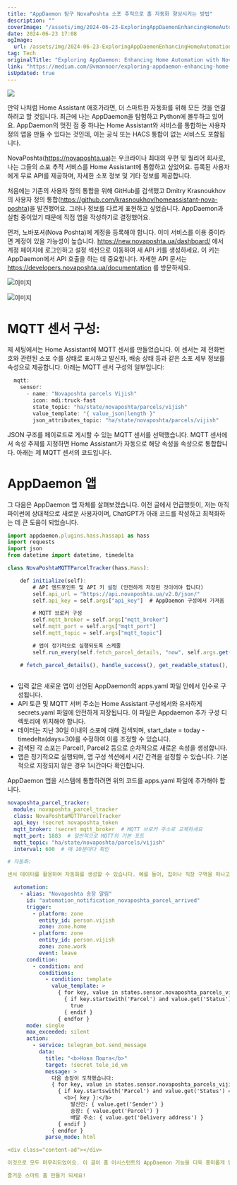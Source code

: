 ```yaml
---
title: "AppDaemon 탐구 NovaPoshta 소포 추적으로 홈 자동화 향상시키는 방법"
description: ""
coverImage: "/assets/img/2024-06-23-ExploringAppDaemonEnhancingHomeAutomationwithNovaPoshtaParcelTracking_0.png"
date: 2024-06-23 17:08
ogImage: 
  url: /assets/img/2024-06-23-ExploringAppDaemonEnhancingHomeAutomationwithNovaPoshtaParcelTracking_0.png
tag: Tech
originalTitle: "Exploring AppDaemon: Enhancing Home Automation with NovaPoshta Parcel Tracking"
link: "https://medium.com/@vmannoor/exploring-appdaemon-enhancing-home-automation-with-novaposhta-parcel-tracking-25983f968304"
isUpdated: true
---
```






<img src="/assets/img/2024-06-23-ExploringAppDaemonEnhancingHomeAutomationwithNovaPoshtaParcelTracking_0.png" />

만약 나처럼 Home Assistant 애호가라면, 더 스마트한 자동화를 위해 모든 것을 연결하려고 할 것입니다. 최근에 나는 AppDaemon을 탐험하고 Python에 몰두하고 있어요. AppDaemon의 멋진 점 중 하나는 Home Assistant와 서비스를 통합하는 사용자 정의 앱을 만들 수 있다는 것인데, 이는 공식 또는 HACS 통합이 없는 서비스도 포함됩니다.

NovaPoshta(https://novaposhta.ua)는 우크라이나 최대의 우편 및 퀄리어 회사로, 나는 그들의 소포 추적 서비스를 Home Assistant에 통합하고 싶었어요. 등록된 사용자에게 무료 API를 제공하며, 자세한 소포 정보 및 기타 정보를 제공합니다.

처음에는 기존의 사용자 정의 통합을 위해 GitHub를 검색했고 Dmitry Krasnoukhov의 사용자 정의 통합(https://github.com/krasnoukhov/homeassistant-nova-poshta)을 발견했어요. 그러나 정보를 다르게 표현하고 싶었습니다. AppDaemon과 실험 중이었기 때문에 직접 앱을 작성하기로 결정했어요.

<div class="content-ad"></div>

먼저, 노바포셔(Nova Poshta)에 계정을 등록해야 합니다. 이미 서비스를 이용 중이라면 계정이 있을 가능성이 높습니다. https://new.novaposhta.ua/dashboard/ 에서 계정 페이지에 로그인하고 설정 섹션으로 이동하여 새 API 키를 생성하세요. 이 키는 AppDaemon에서 API 호출을 하는 데 중요합니다. 자세한 API 문서는 https://developers.novaposhta.ua/documentation 를 방문하세요.

![이미지](/assets/img/2024-06-23-ExploringAppDaemonEnhancingHomeAutomationwithNovaPoshtaParcelTracking_1.png)

![이미지](/assets/img/2024-06-23-ExploringAppDaemonEnhancingHomeAutomationwithNovaPoshtaParcelTracking_2.png)

# MQTT 센서 구성:

<div class="content-ad"></div>

제 세팅에서는 Home Assistant에 MQTT 센서를 만들었습니다. 이 센서는 제 전화번호와 관련된 소포 수를 상태로 표시하고 발신자, 배송 상태 등과 같은 소포 세부 정보를 속성으로 제공합니다. 아래는 MQTT 센서 구성의 일부입니다:

```js
  mqtt:
    sensor:
      - name: "Novaposhta parcels Vijish"
        icon: mdi:truck-fast
        state_topic: "ha/state/novaposhta/parcels/vijish"
        value_template: "{ value_json|length }"
        json_attributes_topic: "ha/state/novaposhta/parcels/vijish"
```

JSON 구조를 페이로드로 게시할 수 있는 MQTT 센서를 선택했습니다. MQTT 센서에서 속성 주제를 지정하면 Home Assistant가 자동으로 해당 속성을 속성으로 통합합니다. 아래는 제 MQTT 센서의 코드입니다.

# AppDaemon 앱

<div class="content-ad"></div>

그 다음은 AppDaemon 앱 자체를 살펴보겠습니다. 이전 글에서 언급했듯이, 저는 아직 파이썬에 상대적으로 새로운 사용자이며, ChatGPT가 아래 코드를 작성하고 최적화하는 데 큰 도움이 되었습니다.

```js
import appdaemon.plugins.hass.hassapi as hass
import requests
import json
from datetime import datetime, timedelta

class NovaPoshtaMQTTParcelTracker(hass.Hass):

    def initialize(self):
        # API 엔드포인트 및 API 키 설정 (안전하게 저장된 것이어야 합니다)
        self.api_url = "https://api.novaposhta.ua/v2.0/json/"
        self.api_key = self.args["api_key"]  # AppDaemon 구성에서 가져옴

        # MQTT 브로커 구성
        self.mqtt_broker = self.args["mqtt_broker"]
        self.mqtt_port = self.args["mqtt_port"]
        self.mqtt_topic = self.args["mqtt_topic"]

        # 앱이 정기적으로 실행되도록 스케줄
        self.run_every(self.fetch_parcel_details, "now", self.args.get("interval", 3600))

    # fetch_parcel_details(), handle_success(), get_readable_status(), handle_error(), publish_mqtt() 등 다른 메소드들은 코드의 다른 부분들을 처리합니다.
    
```

- 입력 값은 새로운 앱이 선언된 AppDaemon의 apps.yaml 파일 안에서 인수로 구성됩니다.
- API 토큰 및 MQTT 서버 주소는 Home Assistant 구성에서와 유사하게 secrets.yaml 파일에 안전하게 저장됩니다. 이 파일은 Appdaemon 추가 구성 디렉토리에 위치해야 합니다.
- 데이터는 지난 30일 이내의 소포에 대해 검색되며, start_date = today - timedelta(days=30)를 수정하여 이를 조정할 수 있습니다.
- 검색된 각 소포는 Parcel1, Parcel2 등으로 순차적으로 새로운 속성을 생성합니다.
- 앱은 정기적으로 실행되며, 앱 구성 섹션에서 시간 간격을 설정할 수 있습니다. 기본적으로 지정되지 않은 경우 1시간마다 확인합니다.

AppDaemon 앱을 시스템에 통합하려면 위의 코드를 apps.yaml 파일에 추가해야 합니다.

<div class="content-ad"></div>

```yaml
novaposhta_parcel_tracker:
  module: novaposhta_parcel_tracker
  class: NovaPoshtaMQTTParcelTracker
  api_key: !secret novaposhta_token
  mqtt_broker: !secret mqtt_broker  # MQTT 브로커 주소로 교체하세요
  mqtt_port: 1883  # 일반적으로 MQTT의 기본 포트
  mqtt_topic: "ha/state/novaposhta/parcels/vijish"
  interval: 600  # 매 10분마다 확인

# 자동화:

센서 데이터를 활용하여 자동화를 생성할 수 있습니다. 예를 들어, 집이나 직장 구역을 떠나고 송장이 도착했지만 아직 수취되지 않은 경우 알림을 설정할 수 있습니다.

  automation:
    - alias: "Novaposhta 송장 알림"
      id: "automation_notification_novaposhta_parcel_arrived"
      trigger:
        - platform: zone
          entity_id: person.vijish
          zone: zone.home
        - platform: zone
          entity_id: person.vijish
          zone: zone.work
          event: leave
      condition:
        - condition: and
          conditions:
            - condition: template
              value_template: >
                { for key, value in states.sensor.novaposhta_parcels_vijish.attributes.items() }
                  { if key.startswith('Parcel') and value.get('Status') == 'Parcel Arrived' }
                    true
                  { endif }
                { endfor }              
      mode: single
      max_exceeded: silent
      action:
        - service: telegram_bot.send_message
          data:
            title: "<b>Нова Пошта</b>"
            target: !secret tele_id_vm
            message: >
              다음 송장이 도착했습니다:
              { for key, value in states.sensor.novaposhta_parcels_vijish.attributes.items() }
                { if key.startswith('Parcel') and value.get('Status') == 'Parcel Arrived' }
                  <b>{ key }:</b>
                    발신인: { value.get('Sender') }
                    송장: { value.get('Parcel') }  
                    배달 주소: { value.get('Delivery address') }
                { endif }
              { endfor }
            parse_mode: html

<div class="content-ad"></div>

이것으로 모두 마무리되었어요. 이 글이 홈 어시스턴트의 AppDaemon 기능을 더욱 흥미롭게 탐구하는 데 도움이 되었기를 바랍니다. 비슷한 사용 사례에 대한 여러분의 생각과 코드 개선을 위한 제안을 정말로 감사히 받겠어요!

즐거운 스마트 홈 만들기 되세요!